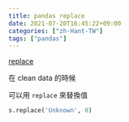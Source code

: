 ```yaml
---
title: pandas replace
date: 2021-07-20T16:45:22+09:00
categories: ["zh-Hant-TW"]
tags: ["pandas"]
---
```

[replace](https://pandas.pydata.org/docs/reference/api/pandas.DataFrame.replace.html)

在 clean data 的時候

可以用 `replace` 來替換值

```python
s.replace('Unknown', 0)
```

